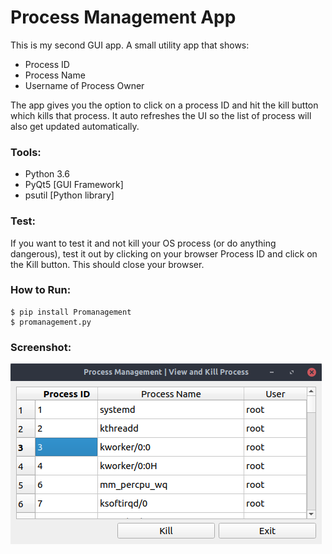 # Process Management App
This is my second GUI app. A small utility app that shows:
- Process ID
- Process Name
- Username of Process Owner

The app gives you the option to click on a process ID and hit the kill button which kills that process. It auto refreshes the UI so the list of process will also get updated automatically.

### Tools:
- Python 3.6
- PyQt5 [GUI Framework]
- psutil [Python library]

### Test:
If you want to test it and not kill your OS process (or do anything dangerous), test it out by clicking on your browser Process ID and click on the Kill button. This should close your browser.

### How to Run:
``` 
$ pip install Promanagement
$ promanagement.py
```

### Screenshot:
![promanagement Screenshot](https://raw.githubusercontent.com/tiazahmd/promanagement/master/promanshot.png)